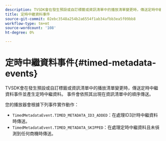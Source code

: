 ```yaml
---
description: TVSDK會在發生預設或自訂標籤或資訊清單中的播放清單變更時，傳送定時中繼資料事件並產生定時中繼資料。 事件會依照其出現在資訊清單中的順序傳送。
title: 定時中繼資料事件
source-git-commit: 02ebc3548a254b2a6554f1ab34afbb3ea5f09bb8
workflow-type: tm+mt
source-wordcount: '108'
ht-degree: 0%

---
```


# 定時中繼資料事件{#timed-metadata-events}

TVSDK會在發生預設或自訂標籤或資訊清單中的播放清單變更時，傳送定時中繼資料事件並產生定時中繼資料。 事件會依照其出現在資訊清單中的順序傳送。

您的播放器會根據下列事件實作動作：

* `TimedMetadataEvent.TIMED_METADATA_ID3_ADDED`：在處理ID3計時中繼資料時傳送。
* `TimedMetadataEvent.TIMED_METADATA_SKIPPED`：在處理定時中繼資料且未偵測到任何商機時傳送。
